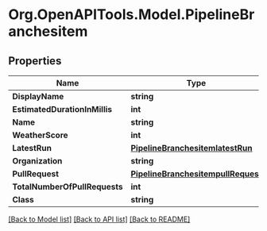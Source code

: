 # Org.OpenAPITools.Model.PipelineBranchesitem

## Properties

Name | Type | Description | Notes
------------ | ------------- | ------------- | -------------
**DisplayName** | **string** |  | [optional] 
**EstimatedDurationInMillis** | **int** |  | [optional] 
**Name** | **string** |  | [optional] 
**WeatherScore** | **int** |  | [optional] 
**LatestRun** | [**PipelineBranchesitemlatestRun**](PipelineBranchesitemlatestRun.md) |  | [optional] 
**Organization** | **string** |  | [optional] 
**PullRequest** | [**PipelineBranchesitempullRequest**](PipelineBranchesitempullRequest.md) |  | [optional] 
**TotalNumberOfPullRequests** | **int** |  | [optional] 
**Class** | **string** |  | [optional] 

[[Back to Model list]](../../README.md#documentation-for-models) [[Back to API list]](../../README.md#documentation-for-api-endpoints) [[Back to README]](../../README.md)

